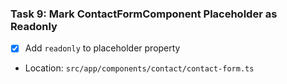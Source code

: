 ### Task 9: Mark ContactFormComponent Placeholder as Readonly
- [x] Add `readonly` to placeholder property
- Location: `src/app/components/contact/contact-form.ts`
